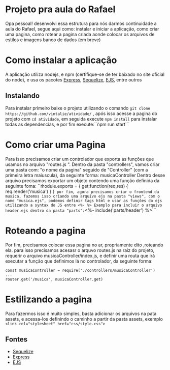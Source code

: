 # Projeto pra aula do Rafael

Opa pessoal! desenvolvi essa estrutura para nós darmos continuidade a aula do Rafael, segue aqui como:
 instalar e iniciar a aplicação,
 como criar uma pagina, 
 como rotear a pagina criada
 aonde colocar os arquivos de estilos e imagens
 banco de dados (em breve)

# Como instalar a aplicação
A aplicação utiliza nodejs, e npm (certifique-se de ter baixado no site oficial do node), e usa os pacotes [Express](https://expressjs.com/), [Sequelize](https://sequelize.org/), [EJS](https://ejs.co/), entre outros

 ## Instalando
 Para instalar primeiro baixe o projeto utilizando o comando ```git clone https://github.com/vintalie/atividade/``` , após isso acesse a pagina do projeto com ```cd atividade```, em seguida execute ```npm install``` para instalar todas as dependencias, e por fim execute:``ǹpm run start```

# Como criar uma Pagina
Para isso precisamos criar um controlador que exporta as funções que usamos no arquivo "routes.js ".
Dentro da pasta "controllers", vamos criar uma pasta com: "o nome da pagina" seguido de "Controller" (com a primeira letra maiuscula), da seguinte forma: musicaController
Dentro desse arquivo precisamos exportar um objeto contendo uma função definida da seguinte foma:
``m̀odule.exports = {
    get:function(req,res) {
        req.render('musica')
    }
}```
por fim, agora precisamos criar o frontend da musica, fazemos isso criando uma arquivo ejs na pasta "views", com o nome "musica.ejs", podemos definir tags html e usar as funções do ejs utilizando a syntax do JS entre <%- %>
Exemplo para incluir o arquivo header.ejs dentro da pasta "parts":```<%- include('parts/header') %>```

# Roteando a pagina
Por fim, precisamos colocar essa pagina no ar, propriamente dito ,roteando ela.
para isso precisamos acesasr o arquvo routes.js na raiz do projeto, requerir o arquivo musicaController/index.js, e definir uma routa que irá executar a função que definimos lá no controlador, da seguinte forma:
```
const musicaController = require('./controllers/musicaController')
...
router.get('/musica', musicaController.get)
```

# Estilizando a pagina
Para fazermos isso é muito simples, basta adicionar os arquivos na pata assets, e acessa-los definindo o caminho a partir da pasta assets, exemplo ```<link rel="stylesheet" href="css/style.css">```


## Fontes

- [Sequelize](https://sequelize.org/)
- [Express](https://expressjs.com/)
- [EJS](https://ejs.co/)